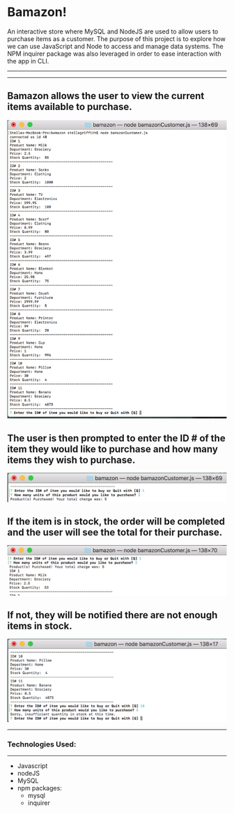 # Bamazon!

An interactive store where MySQL and NodeJS are used to allow users to purchase items as a customer. The purpose of this project is to explore how we can use JavaScript and Node to access and manage data systems. The NPM inquirer package was also leveraged in order to ease interaction with the app in CLI.
<hr>
<hr>


## Bamazon allows the user to view the current items available to purchase.  
![Store Image](/Images/start.png?raw=true "When file is initialized")


## The user is then prompted to enter the ID # of the item they would like to purchase and how many items they wish to purchase.
![Prompts Image](/Images/prompts.png?raw=true "Prompts")


## If the item is in stock, the order will be completed and the user will see the total for their purchase.
![Prompts Image](/Images/purchase.png?raw=true "Purchase made!")


## If not, they will be notified there are not enough items in stock.
![Out of Stock Image](/Images/outofstock.png?raw=true "No more!")
<hr>

### **Technologies Used:**
<hr>

* Javascript
* nodeJS
* MySQL
* npm packages:
  * mysql
  * inquirer
